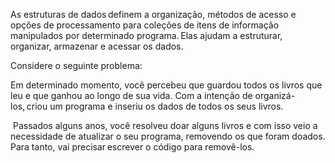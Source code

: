 As estruturas de dados definem a organização, métodos de acesso e opções de processamento para coleções de itens de informação manipulados por determinado programa. Elas ajudam a estruturar, organizar, armazenar e acessar os dados. 

 

 

Considere o seguinte problema: 

Em determinado momento, você percebeu que guardou todos os livros que leu e que ganhou ao longo de sua vida. Com a intenção de organizá-los, criou um programa e inseriu os dados de todos os seus livros. 

​​​​​​​ Passados alguns anos, você resolveu doar alguns livros e com isso veio a necessidade de atualizar o seu programa, removendo os que foram doados. Para tanto, vai precisar escrever o código para removê-los. 
